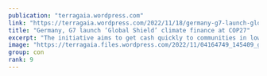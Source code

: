 ```yaml
---
publication: "terragaia.wordpress.com"
link: "https://terragaia.wordpress.com/2022/11/18/germany-g7-launch-global-shield-climate-finance-at-cop27/"
title: "Germany, G7 launch ‘Global Shield’ climate finance at COP27"
excerpt: "The initiative aims to get cash quickly to communities in low-income countries struck by climate disaster. But critics call it a “distraction” from a real loss and damage fund. By Jenni…"
image: "https://terragaia.files.wordpress.com/2022/11/04164749_145409_gd.jpg"
group: con
rank: 9
---
```

